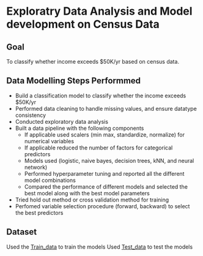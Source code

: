 # Exploratry Data Analysis and Model development on Census Data

## Goal
To classify whether income exceeds $50K/yr based on census data.

## Data Modelling Steps Performmed
* Build a classification model to classify whether the income exceeds $50K/yr
* Performed data cleaning to handle missing values, and ensure datatype consistency
* Conducted exploratory data analysis
* Built a data pipeline with the following components
  * If applicable used scalers (min max, standardize, normalize) for numerical variables
  * If applicable reduced the number of factors for categorical predictors
  * Models used (logistic, naive bayes, decision trees, kNN, and neural network)
  * Performed hyperparameter tuning and reported all the different model combinations
  * Compared the performance of different models and selected the best model along with the best model parameters
* Tried hold out method or cross validation method for training
* Perfomed variable selection procedure (forward, backward) to select the best predictors 

## Dataset
Used the [Train_data](Train_data.csv) to train the models
Used [Test_data](Test_data.csv) to test the models
